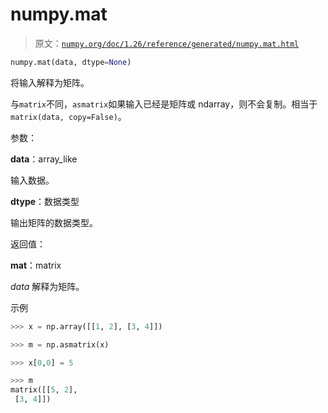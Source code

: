 # numpy.mat

> 原文：[`numpy.org/doc/1.26/reference/generated/numpy.mat.html`](https://numpy.org/doc/1.26/reference/generated/numpy.mat.html)

```py
numpy.mat(data, dtype=None)
```

将输入解释为矩阵。

与`matrix`不同，`asmatrix`如果输入已经是矩阵或 ndarray，则不会复制。相当于`matrix(data, copy=False)`。

参数：

**data**：array_like

输入数据。

**dtype**：数据类型

输出矩阵的数据类型。

返回值：

**mat**：matrix

*data* 解释为矩阵。

示例

```py
>>> x = np.array([[1, 2], [3, 4]]) 
```

```py
>>> m = np.asmatrix(x) 
```

```py
>>> x[0,0] = 5 
```

```py
>>> m
matrix([[5, 2],
 [3, 4]]) 
```
